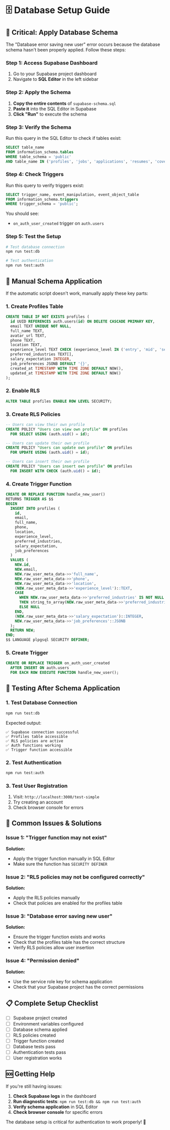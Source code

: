 # 🗄️ Database Setup Guide

## 🚨 **Critical: Apply Database Schema**

The "Database error saving new user" error occurs because the database schema hasn't been properly applied. Follow these steps:

### **Step 1: Access Supabase Dashboard**

1. Go to your Supabase project dashboard
2. Navigate to **SQL Editor** in the left sidebar

### **Step 2: Apply the Schema**

1. **Copy the entire contents** of `supabase-schema.sql`
2. **Paste it** into the SQL Editor in Supabase
3. **Click "Run"** to execute the schema

### **Step 3: Verify the Schema**

Run this query in the SQL Editor to check if tables exist:

```sql
SELECT table_name 
FROM information_schema.tables 
WHERE table_schema = 'public' 
AND table_name IN ('profiles', 'jobs', 'applications', 'resumes', 'cover_letters', 'networking_contacts');
```

### **Step 4: Check Triggers**

Run this query to verify triggers exist:

```sql
SELECT trigger_name, event_manipulation, event_object_table
FROM information_schema.triggers 
WHERE trigger_schema = 'public';
```

You should see:
- `on_auth_user_created` trigger on `auth.users`

### **Step 5: Test the Setup**

```bash
# Test database connection
npm run test:db

# Test authentication
npm run test:auth
```

## 🔧 **Manual Schema Application**

If the automatic script doesn't work, manually apply these key parts:

### **1. Create Profiles Table**

```sql
CREATE TABLE IF NOT EXISTS profiles (
  id UUID REFERENCES auth.users(id) ON DELETE CASCADE PRIMARY KEY,
  email TEXT UNIQUE NOT NULL,
  full_name TEXT,
  avatar_url TEXT,
  phone TEXT,
  location TEXT,
  experience_level TEXT CHECK (experience_level IN ('entry', 'mid', 'senior', 'executive')),
  preferred_industries TEXT[],
  salary_expectation INTEGER,
  job_preferences JSONB DEFAULT '{}',
  created_at TIMESTAMP WITH TIME ZONE DEFAULT NOW(),
  updated_at TIMESTAMP WITH TIME ZONE DEFAULT NOW()
);
```

### **2. Enable RLS**

```sql
ALTER TABLE profiles ENABLE ROW LEVEL SECURITY;
```

### **3. Create RLS Policies**

```sql
-- Users can view their own profile
CREATE POLICY "Users can view own profile" ON profiles
  FOR SELECT USING (auth.uid() = id);

-- Users can update their own profile
CREATE POLICY "Users can update own profile" ON profiles
  FOR UPDATE USING (auth.uid() = id);

-- Users can insert their own profile
CREATE POLICY "Users can insert own profile" ON profiles
  FOR INSERT WITH CHECK (auth.uid() = id);
```

### **4. Create Trigger Function**

```sql
CREATE OR REPLACE FUNCTION handle_new_user()
RETURNS TRIGGER AS $$
BEGIN
  INSERT INTO profiles (
    id, 
    email, 
    full_name,
    phone,
    location,
    experience_level,
    preferred_industries,
    salary_expectation,
    job_preferences
  )
  VALUES (
    NEW.id, 
    NEW.email, 
    NEW.raw_user_meta_data->>'full_name',
    NEW.raw_user_meta_data->>'phone',
    NEW.raw_user_meta_data->>'location',
    (NEW.raw_user_meta_data->>'experience_level')::TEXT,
    CASE 
      WHEN NEW.raw_user_meta_data->>'preferred_industries' IS NOT NULL 
      THEN string_to_array(NEW.raw_user_meta_data->>'preferred_industries', ',')
      ELSE NULL
    END,
    (NEW.raw_user_meta_data->>'salary_expectation')::INTEGER,
    NEW.raw_user_meta_data->>'job_preferences'::JSONB
  );
  RETURN NEW;
END;
$$ LANGUAGE plpgsql SECURITY DEFINER;
```

### **5. Create Trigger**

```sql
CREATE OR REPLACE TRIGGER on_auth_user_created
  AFTER INSERT ON auth.users
  FOR EACH ROW EXECUTE FUNCTION handle_new_user();
```

## 🧪 **Testing After Schema Application**

### **1. Test Database Connection**

```bash
npm run test:db
```

Expected output:
```
✅ Supabase connection successful
✅ Profiles table accessible
✅ RLS policies are active
✅ Auth functions working
✅ Trigger function accessible
```

### **2. Test Authentication**

```bash
npm run test:auth
```

### **3. Test User Registration**

1. Visit: `http://localhost:3000/test-simple`
2. Try creating an account
3. Check browser console for errors

## 🚨 **Common Issues & Solutions**

### **Issue 1: "Trigger function may not exist"**

**Solution:**
- Apply the trigger function manually in SQL Editor
- Make sure the function has `SECURITY DEFINER`

### **Issue 2: "RLS policies may not be configured correctly"**

**Solution:**
- Apply the RLS policies manually
- Check that policies are enabled for the profiles table

### **Issue 3: "Database error saving new user"**

**Solution:**
- Ensure the trigger function exists and works
- Check that the profiles table has the correct structure
- Verify RLS policies allow user insertion

### **Issue 4: "Permission denied"**

**Solution:**
- Use the service role key for schema application
- Check that your Supabase project has the correct permissions

## 📋 **Complete Setup Checklist**

- [ ] Supabase project created
- [ ] Environment variables configured
- [ ] Database schema applied
- [ ] RLS policies created
- [ ] Trigger function created
- [ ] Database tests pass
- [ ] Authentication tests pass
- [ ] User registration works

## 🆘 **Getting Help**

If you're still having issues:

1. **Check Supabase logs** in the dashboard
2. **Run diagnostic tests**: `npm run test:db && npm run test:auth`
3. **Verify schema application** in SQL Editor
4. **Check browser console** for specific errors

The database setup is critical for authentication to work properly! 🚀 